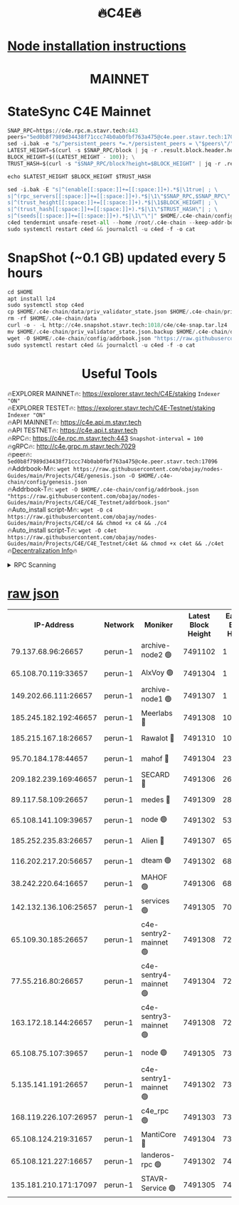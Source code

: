 <h1 align="center"> 🔥C4E🔥</h1>

[Node installation instructions](https://github.com/obajay/nodes-Guides/tree/main/Projects/C4E)
=

<h1 align="center"> MAINNET</h1>

# StateSync C4E Mainnet
```python
SNAP_RPC=https://c4e.rpc.m.stavr.tech:443
peers="5ed0b8f7989d34438f71ccc74b0ab0fbf763a475@c4e.peer.stavr.tech:17096"
sed -i.bak -e "s/^persistent_peers *=.*/persistent_peers = \"$peers\"/" $HOME/.c4e-chain/config/config.toml
LATEST_HEIGHT=$(curl -s $SNAP_RPC/block | jq -r .result.block.header.height); \
BLOCK_HEIGHT=$((LATEST_HEIGHT - 100)); \
TRUST_HASH=$(curl -s "$SNAP_RPC/block?height=$BLOCK_HEIGHT" | jq -r .result.block_id.hash)

echo $LATEST_HEIGHT $BLOCK_HEIGHT $TRUST_HASH

sed -i.bak -E "s|^(enable[[:space:]]+=[[:space:]]+).*$|\1true| ; \
s|^(rpc_servers[[:space:]]+=[[:space:]]+).*$|\1\"$SNAP_RPC,$SNAP_RPC\"| ; \
s|^(trust_height[[:space:]]+=[[:space:]]+).*$|\1$BLOCK_HEIGHT| ; \
s|^(trust_hash[[:space:]]+=[[:space:]]+).*$|\1\"$TRUST_HASH\"| ; \
s|^(seeds[[:space:]]+=[[:space:]]+).*$|\1\"\"|" $HOME/.c4e-chain/config/config.toml
c4ed tendermint unsafe-reset-all --home /root/.c4e-chain --keep-addr-book
sudo systemctl restart c4ed && journalctl -u c4ed -f -o cat
```
# SnapShot (~0.1 GB) updated every 5 hours
```python
cd $HOME
apt install lz4
sudo systemctl stop c4ed
cp $HOME/.c4e-chain/data/priv_validator_state.json $HOME/.c4e-chain/priv_validator_state.json.backup
rm -rf $HOME/.c4e-chain/data
curl -o - -L http://c4e.snapshot.stavr.tech:1018/c4e/c4e-snap.tar.lz4 | lz4 -c -d - | tar -x -C $HOME/.c4e-chain --strip-components 2
mv $HOME/.c4e-chain/priv_validator_state.json.backup $HOME/.c4e-chain/data/priv_validator_state.json
wget -O $HOME/.c4e-chain/config/addrbook.json "https://raw.githubusercontent.com/obajay/nodes-Guides/main/Projects/C4E/addrbook.json"
sudo systemctl restart c4ed && journalctl -u c4ed -f -o cat
```
 <h1 align="center"> Useful Tools</h1>

🔥EXPLORER MAINNET🔥:  https://explorer.stavr.tech/C4E/staking            `Indexer "ON"` \
🔥EXPLORER TESTET🔥:   https://explorer.stavr.tech/C4E-Testnet/staking     `Indexer "ON"` \
🔥API MAINNET🔥:       https://c4e.api.m.stavr.tech \
🔥API TESTNET🔥:       https://c4e.api.t.stavr.tech \
🔥RPC🔥:               https://c4e.rpc.m.stavr.tech:443                  `Snapshot-interval = 100` \
🔥gRPC🔥:              http://c4e.grpc.m.stavr.tech:7029 \
🔥peer🔥:              `5ed0b8f7989d34438f71ccc74b0ab0fbf763a475@c4e.peer.stavr.tech:17096` \
🔥Addrbook-M🔥:    ```wget https://raw.githubusercontent.com/obajay/nodes-Guides/main/Projects/C4E/genesis.json -O $HOME/.c4e-chain/config/genesis.json``` \
🔥Addrbook-T🔥:    ```wget -O $HOME/.c4e-chain/config/addrbook.json "https://raw.githubusercontent.com/obajay/nodes-Guides/main/Projects/C4E/C4E_Testnet/addrbook.json"``` \
🔥Auto_install script-M🔥: ```wget -O c4 https://raw.githubusercontent.com/obajay/nodes-Guides/main/Projects/C4E/c4 && chmod +x c4 && ./c4``` \
🔥Auto_install script-T🔥: ```wget -O c4et https://raw.githubusercontent.com/obajay/nodes-Guides/main/Projects/C4E/C4E_Testnet/c4et && chmod +x c4et && ./c4et``` \
🔥[Decentralization Info](https://github.com/obajay/StateSync-snapshots/tree/main/Projects/C4E/Decentralization)🔥




<details>
<summary>RPC Scanning</summary>

<h2 align="center"> We scan nodes in real time every 4 hours. And we provide the final result of RPC endpoints.
We cannot influence the operation of these nodes in any way. </h2>


```python
If Voting Power is higher than 0 --> then the Node is a validator of the network and may be subject to attack and be a potential threat to the chain.
```
```python
We marked such validators with a red symbol
```

</details>

[raw json](https://rpc-check.c4e.stavr.tech/c4e/rpc-c4e-result.json)
=



<table><tr><th>IP-Address</th><th>Network</th><th>Moniker</th><th>Latest Block Height</th><th>Earliest Block Height</th><th>Catching Up</th><th>Tx Index</th><th>Voting Power</th><th>Scan Time</th></tr><tr><td>79.137.68.96:26657</td><td>perun-1</td><td>archive-node2 🟢</td><td>7491102</td><td>1</td><td>False</td><td>on</td><td>0</td><td>2024-03-08T00:05:20.114476328UTC</td></tr><tr><td>65.108.70.119:33657</td><td>perun-1</td><td>AlxVoy 🟢</td><td>7491304</td><td>1</td><td>False</td><td>on</td><td>0</td><td>2024-03-08T00:05:34.250485749UTC</td></tr><tr><td>149.202.66.111:26657</td><td>perun-1</td><td>archive-node1 🟢</td><td>7491307</td><td>1</td><td>False</td><td>on</td><td>0</td><td>2024-03-08T00:05:50.423255305UTC</td></tr><tr><td>185.245.182.192:46657</td><td>perun-1</td><td>Meerlabs 🔴</td><td>7491308</td><td>1051501</td><td>False</td><td>on</td><td>344615</td><td>2024-03-08T00:05:55.407702236UTC</td></tr><tr><td>185.215.167.18:26657</td><td>perun-1</td><td>Rawalot 🔴</td><td>7491310</td><td>1090501</td><td>False</td><td>on</td><td>450091</td><td>2024-03-08T00:06:08.521979299UTC</td></tr><tr><td>95.70.184.178:44657</td><td>perun-1</td><td>mahof 🔴</td><td>7491304</td><td>2342001</td><td>False</td><td>off</td><td>1356400</td><td>2024-03-08T00:05:33.612801205UTC</td></tr><tr><td>209.182.239.169:46657</td><td>perun-1</td><td>SECARD 🔴</td><td>7491306</td><td>2616101</td><td>False</td><td>off</td><td>749308</td><td>2024-03-08T00:05:45.834821695UTC</td></tr><tr><td>89.117.58.109:26657</td><td>perun-1</td><td>medes 🔴</td><td>7491309</td><td>2826001</td><td>False</td><td>off</td><td>891025</td><td>2024-03-08T00:06:02.075116133UTC</td></tr><tr><td>65.108.141.109:39657</td><td>perun-1</td><td>node 🟢</td><td>7491302</td><td>5303301</td><td>False</td><td>on</td><td>0</td><td>2024-03-08T00:05:22.457900265UTC</td></tr><tr><td>185.252.235.83:26657</td><td>perun-1</td><td>Alien 🔴</td><td>7491307</td><td>6502501</td><td>False</td><td>on</td><td>648215</td><td>2024-03-08T00:05:50.680975968UTC</td></tr><tr><td>116.202.217.20:56657</td><td>perun-1</td><td>dteam 🟢</td><td>7491302</td><td>6800901</td><td>False</td><td>on</td><td>0</td><td>2024-03-08T00:05:19.818585114UTC</td></tr><tr><td>38.242.220.64:16657</td><td>perun-1</td><td>MAHOF 🟢</td><td>7491306</td><td>6885501</td><td>False</td><td>on</td><td>0</td><td>2024-03-08T00:05:48.143175454UTC</td></tr><tr><td>142.132.136.106:25657</td><td>perun-1</td><td>services 🟢</td><td>7491305</td><td>7012001</td><td>False</td><td>on</td><td>0</td><td>2024-03-08T00:05:36.814540970UTC</td></tr><tr><td>65.109.30.185:26657</td><td>perun-1</td><td>c4e-sentry2-mainnet 🟢</td><td>7491308</td><td>7284001</td><td>False</td><td>on</td><td>0</td><td>2024-03-08T00:05:55.120308479UTC</td></tr><tr><td>77.55.216.80:26657</td><td>perun-1</td><td>c4e-sentry4-mainnet 🟢</td><td>7491304</td><td>7297001</td><td>False</td><td>on</td><td>0</td><td>2024-03-08T00:05:33.948059922UTC</td></tr><tr><td>163.172.18.144:26657</td><td>perun-1</td><td>c4e-sentry3-mainnet 🟢</td><td>7491308</td><td>7297001</td><td>False</td><td>on</td><td>0</td><td>2024-03-08T00:05:55.671912727UTC</td></tr><tr><td>65.108.75.107:39657</td><td>perun-1</td><td>node 🟢</td><td>7491305</td><td>7300001</td><td>False</td><td>on</td><td>0</td><td>2024-03-08T00:05:37.116691934UTC</td></tr><tr><td>5.135.141.191:26657</td><td>perun-1</td><td>c4e-sentry1-mainnet 🟢</td><td>7491302</td><td>7300501</td><td>False</td><td>on</td><td>0</td><td>2024-03-08T00:05:19.259270341UTC</td></tr><tr><td>168.119.226.107:26957</td><td>perun-1</td><td>c4e_rpc 🟢</td><td>7491303</td><td>7391303</td><td>False</td><td>on</td><td>0</td><td>2024-03-08T00:05:26.787121241UTC</td></tr><tr><td>65.108.124.219:31657</td><td>perun-1</td><td>MantiCore 🔴</td><td>7491304</td><td>7391304</td><td>False</td><td>off</td><td>729786</td><td>2024-03-08T00:05:33.201846288UTC</td></tr><tr><td>65.108.121.227:16657</td><td>perun-1</td><td>landeros-rpc 🟢</td><td>7491302</td><td>7476001</td><td>False</td><td>on</td><td>0</td><td>2024-03-08T00:05:19.584854135UTC</td></tr><tr><td>135.181.210.171:17097</td><td>perun-1</td><td>STAVR-Service 🟢</td><td>7491305</td><td>7490401</td><td>False</td><td>on</td><td>0</td><td>2024-03-08T00:05:37.405592796UTC</td></tr></table>
